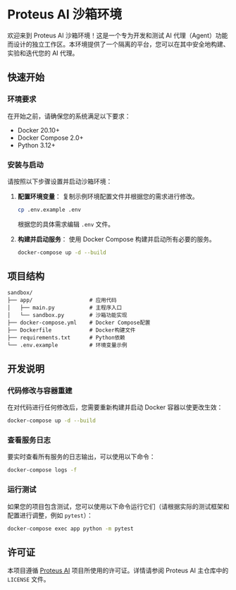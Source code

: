 # Proteus AI 沙箱环境

欢迎来到 Proteus AI 沙箱环境！这是一个专为开发和测试 AI 代理（Agent）功能而设计的独立工作区。本环境提供了一个隔离的平台，您可以在其中安全地构建、实验和迭代您的 AI 代理。

## 快速开始

### 环境要求

在开始之前，请确保您的系统满足以下要求：

- Docker 20.10+
- Docker Compose 2.0+
- Python 3.12+

### 安装与启动

请按照以下步骤设置并启动沙箱环境：

1.  **配置环境变量**：
    复制示例环境配置文件并根据您的需求进行修改。
    ```bash
    cp .env.example .env
    ```
    根据您的具体需求编辑 `.env` 文件。

2.  **构建并启动服务**：
    使用 Docker Compose 构建并启动所有必要的服务。
    ```bash
    docker-compose up -d --build
    ```

## 项目结构

```
sandbox/
├── app/                  # 应用代码
│   ├── main.py           # 主程序入口
│   └── sandbox.py        # 沙箱功能实现
├── docker-compose.yml    # Docker Compose配置
├── Dockerfile            # Docker构建文件
├── requirements.txt      # Python依赖
└── .env.example          # 环境变量示例
```

## 开发说明

### 代码修改与容器重建

在对代码进行任何修改后，您需要重新构建并启动 Docker 容器以使更改生效：

```bash
docker-compose up -d --build
```

### 查看服务日志

要实时查看所有服务的日志输出，可以使用以下命令：

```bash
docker-compose logs -f
```

### 运行测试

如果您的项目包含测试，您可以使用以下命令运行它们（请根据实际的测试框架和配置进行调整，例如 `pytest`）：

```bash
docker-compose exec app python -m pytest
```

## 许可证

本项目遵循 [Proteus AI](https://github.com/proteus-ai) 项目所使用的许可证。详情请参阅 Proteus AI 主仓库中的 `LICENSE` 文件。